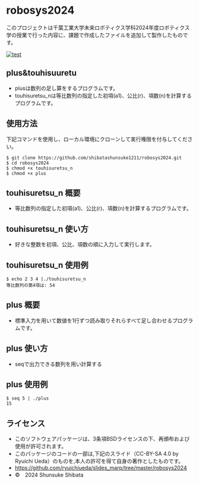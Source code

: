 # robosys2024

このプロジェクトは千葉工業大学未来ロボティクス学科2024年度ロボティクス学の授業で行った内容に、課題で作成したファイルを追加して製作したものです。

[![test](https://github.com/shibatashunsuke1211/robosys2024/actions/workflows/test.yml/badge.svg)](https://github.com/shibatashunsuke1211/robosys2024/actions/workflows/test.yml)

## plus&touhisuuretu

- plusは数列の足し算をするプログラムです。
- touhisuretsu_nは等比数列の指定した初項(a1)、公比(r)、項数(n)を計算するプログラムです。

## 使用方法
下記コマンドを使用し、ローカル環境にクローンして実行権限を付与してください。
```
$ git clone https://github.com/shibatashunsuke1211/robosys2024.git
$ cd robosys2024
$ chmod +x touhisuretsu_n
$ chmod +x plus
```

## touhisuretsu_n 概要
- 等比数列の指定した初項(a1)、公比(r)、項数(n)を計算するプログラムです。

## touhisuretsu_n 使い方
- 好きな整数を初項、公比、項数の順に入力して実行します。

## touhisuretsu_n 使用例
```
$ echo 2 3 4 |./touhisuretsu_n
等比数列の第4項は: 54
```

## plus 概要
- 標準入力を用いて数値を1行ずつ読み取りそれらすべて足し合わせるプログラムです。

## plus 使い方
- seqで出力できる数列を用い計算する

## plus 使用例
```
$ seq 5 | ./plus
15
```

## ライセンス
- このソフトウェアパッケージは、3条項BSDライセンスの下、再頒布および使用が許可されます。
- このパッケージのコードの一部は,下記のスライド（CC-BY-SA 4.0 by Ryuichi Ueda）のものを,本人の許可を得て自身の著作としたものです。
- https://github.com/ryuichiueda/slides_marp/tree/master/robosys2024
- ©　2024 Shunsuke Shibata


